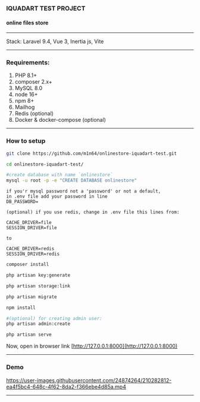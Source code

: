 ### IQUADART TEST PROJECT
#### online files store
*****

Stack: Laravel 9.4, Vue 3, Inertia js, Vite

*****

### Requirements: 
1. PHP 8.1+
2. composer 2.x+
3. MySQL 8.0
4. node 16+
5. npm 8+
6. Mailhog
7. Redis (optional)
8. Docker & docker-compose (optional)

******

### How to setup

```bash
git clone https://github.com/m1n64/onlinestore-iquadart-test.git
```
```bash
cd onlinestore-iquadart-test/
```
```bash
#create database with name `onlinestore`
mysql -u root -p -e "CREATE DATABASE onlinestore"
```

```
if you'r mysql password not a 'password' or not a default, 
in .env file add your password in line 
DB_PASSWORD=
```

```
(optional) if you use redis, change in .env file this lines from:

CACHE_DRIVER=file
SESSION_DRIVER=file

to

CACHE_DRIVER=redis
SESSION_DRIVER=redis
```

```bash
composer install
```

```bash
php artisan key:generate
```

```bash
php artisan storage:link
```

```bash
php artisan migrate
```

```bash
npm install
```

```bash
#(optional) for creating admin user:
php artisan admin:create
```

```bash
php artisan serve
```

Now, open in browser link [http://127.0.0.1:8000](http://127.0.0.1:8000)

******

### Demo


https://user-images.githubusercontent.com/24874264/210282812-ea4f5bc4-648c-4f62-8da2-f366ebe4d85a.mp4


******
